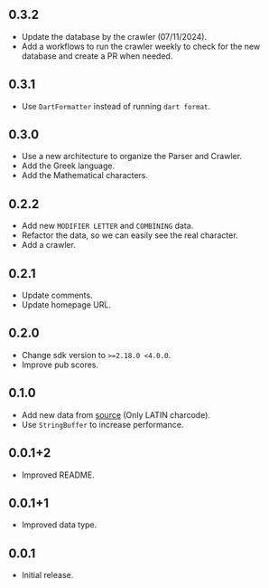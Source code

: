 ## 0.3.2

* Update the database by the crawler (07/11/2024).
* Add a workflows to run the crawler weekly to check for the new database and create a PR when needed.

## 0.3.1

* Use `DartFormatter` instead of running `dart format`.

## 0.3.0

* Use a new architecture to organize the Parser and Crawler.
* Add the Greek language.
* Add the Mathematical characters.

## 0.2.2

* Add new `MODIFIER LETTER` and `COMBINING` data.
* Refactor the data, so we can easily see the real character.
* Add a crawler.

## 0.2.1

* Update comments.
* Update homepage URL.

## 0.2.0

* Change sdk version to `>=2.18.0 <4.0.0`.
* Improve pub scores.

## 0.1.0

* Add new data from [source](<https://www.unicode.org/Public/UNIDATA/NamesList.txt>) (Only LATIN charcode).
* Use `StringBuffer` to increase performance.

## 0.0.1+2

* Improved README.

## 0.0.1+1

* Improved data type.

## 0.0.1

* Initial release.
